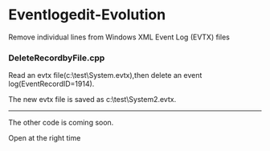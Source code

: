 # Eventlogedit-Evolution
Remove individual lines from Windows XML Event Log (EVTX) files

### DeleteRecordbyFile.cpp

Read an evtx file(c:\\test\\System.evtx),then delete an event log(EventRecordID=1914).

The new evtx file is saved as c:\\test\\System2.evtx.

---
The other code is coming soon.

Open at the right time
